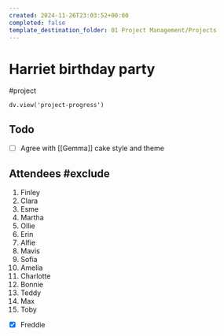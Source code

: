 ```yaml
---
created: 2024-11-26T23:03:52+00:00
completed: false
template_destination_folder: 01 Project Management/Projects
---
```

# Harriet birthday party
#project
```dataviewjs
dv.view('project-progress')
```

## Todo
- [ ] Agree with [[Gemma]] cake style and theme

## Attendees #exclude
1. Finley
2. Clara
3. Esme
4. Martha
5. Ollie
6. Erin
7. Alfie
8. Mavis
9. Sofia
10. Amelia
11. Charlotte
12. Bonnie
13. Teddy
14. Max
15. Toby
- [x] Freddie
